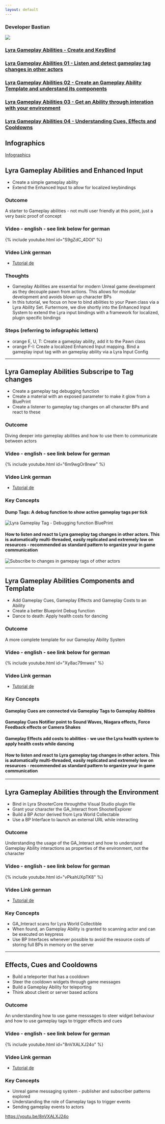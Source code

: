 ```yaml
---
layout: default
---
```

### Developer Bastian

<img src="{{site.url}}/www/assets/images/abilities_en.png" style="display: block; margin: auto;" class="medium-zoom-image" />

### [Lyra Gameplay Abilities - Create and KeyBind](#lyra-gameplay-abilities-and-enhanced-input)
### [Lyra Gameplay Abilities 01 - Listen and detect gameplay tag changes in other actors](#lyra-gameplay-abilities-subscripe-to-tag-changes)
### [Lyra Gameplay Abilities 02 - Create an Gameplay Ability Template and understand its components](#lyra-gameplay-abilities-components-and-template)
### [Lyra Gameplay Abilities 03 - Get an Ability through interation with your environment](#lyra-gameplay-abilities-through-the-environment)
### [Lyra Gameplay Abilities 04 - Understanding Cues, Effects and Cooldowns](#effects-cues-and-cooldowns)

## Infographics
[Infographics](https://github.com/DeveloperBastian/Unreal-Lyra-Concepts/blob/main/infographics/Unreal%20Lyra.pdf)

## Lyra Gameplay Abilities and Enhanced Input
*	Create a simple gameplay ability
*	Extend the Enhanced Input to allow for localized keybindings

### Outcome
A starter to Gameplay abilities - not multi user friendly at this point, just a very basic proof of concept

### Video - english - see link below for german
{% include youtube.html id="S9gZdC_4DOI" %}

### Video Link german
*	[Tutorial de](https://youtu.be/L2pJ7EZgras)


### Thoughts
*	Gameplay Abilities are essential for modern Unreal game development as they decouple pawn from actions. This allows for modular development and avoids blown up character BPs
*	In this tutorial, we focus on how to bind abilities to your Pawn class via a Lyra Ability Set. Furtermore, we dive shortly into the Enhanced Input System to extend the Lyra input bindings with a framework for localized, plugin specific bindings

### Steps (referring to infographic letters)
*	orange E, U, T: 	Create a gameplay ability, add it to the Pawn class
*	orange F-I:			Create a localized Enhanced Input mapping. Bind a gameplay input tag with an gameplay ability via a Lyra Input Config

***

## Lyra Gameplay Abilities Subscripe to Tag changes
*	Create a gameplay tag debugging function
*	Create a material with an exposed parameter to make it glow from a BluePrint
*	Create a listener to gameplay tag changes on all character BPs and react to these

### Outcome
Diving deeper into gameplay abilities and how to use them to communicate between actors

### Video - english - see link below for german
{% include youtube.html id="6m9wgOr8new" %}

### Video Link german
*	[Tutorial de](https://youtu.be/BQVGnqnVfJY)

### Key Concepts
####	Dump Tags: A debug function	to show active gameplay tags per tick
![Lyra Gameplay Tag - Debugging function BluePrint](/assets/images/abilities02_dump_tags.png)

####	How to listen and react to Lyra gameplay tag changes in other actors. This is automatically multi-threaded, easily replicated and extremely low on resources - recommended as standard pattern to organize your in game communication
![Subscribe to changes in gamepay tags of other actors](/assets/images/abilities02_sunscripe_to_gameplay_tag_changes.png)

***

## Lyra Gameplay Abilities Components and Template
*	Add Gameplay Cues, Gameplay Effects and Gameplay Costs to an Ability
*	Create a better Blueprint Debug function
*	Dance to death: Apply health costs for dancing

### Outcome
A more complete template for our Gameplay Ability System

### Video - english - see link below for german
{% include youtube.html id="Xy8ac79mwes" %}

### Video Link german
*	[Tutorial de](https://youtu.be/9wQtZi9TMc4)

### Key Concepts
####	Gameplay Cues are connected via Gameplay Tags to Gameplay Abilities
####	Gameplay Cues Notifier point to Sound Waves, Niagara effects, Force Feedback effects or Camera Shakes
####	Gameplay Effects add costs to abilities - we use the Lyra health system to apply health costs while dancing
####	How to listen and react to Lyra gameplay tag changes in other actors. This is automatically multi-threaded, easily replicated and extremely low on resources - recommended as standard pattern to organize your in game communication

***

## Lyra Gameplay Abilities through the Environment
*	Bind in Lyra ShooterCore throughthe Visual Studio plugin file
*	Grant your character the GA_Interact from ShooterExplorer
*	Build a BP Actor derived from Lyra World Collectable
*	Use a BP Interface to launch an external URL while interacting

### Outcome
Understanding the usage of the GA_Interact and how to understand Gameplay Ability interactions as properties of the environment, not the character

### Video - english - see link below for german
{% include youtube.html id="vPkahUXpTK8" %}

### Video Link german
*	[Tutorial de](https://youtu.be/RoAFZHc9lzI)

### Key Concepts
*	GA_Interact scans for Lyra World Collectible
*	When found, an Gameplay Ability is granted to scanning actor and can be executed on keypress
*	Use BP Interfaces whenever possible to avoid the resource costs of storing full BPs in memory on the server

***

## Effects, Cues and Cooldowns
*	Build a teleporter that has a cooldown
*	Steer the cooldown widgets through game messages
*	Build a Gameplay Ability for teleporting
*	Think about client or server based actions

### Outcome
An understanding how to use game messsages to steer widget behaviour and how to use gameplay tags to trigger effects and cues

### Video - english - see link below for german
{% include youtube.html id="8nVXALXJ24o" %}

### Video Link german
*	[Tutorial de](https://youtu.be/ysFsjkEPnFE)

### Key Concepts
*	Unreal game messaging system - publisher and subscriber patterns explored
*	Understanding the role of  Gameplay tags to trigger events 
*	Sending gameplay events to actors





https://youtu.be/8nVXALXJ24o